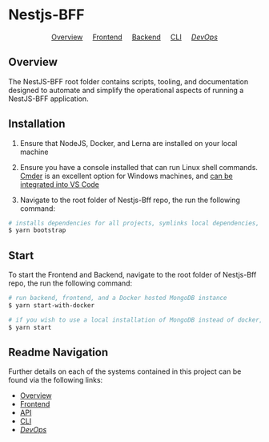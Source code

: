 # Nestjs-BFF

<p align="center">
  <a href="README.md">Overview</a>
  &nbsp;&nbsp;&nbsp;
	<a href="frontend/README.md">Frontend</a>
  &nbsp;&nbsp;&nbsp;
	<a href="backend/README.md">Backend</a>
  &nbsp;&nbsp;&nbsp;
	<a href="cli/README.md">CLI</a>
  &nbsp;&nbsp;&nbsp;
	<i><a href="DEVOPS.md">DevOps</a></i>
</p>

## Overview

The NestJS-BFF root folder contains scripts, tooling, and documentation designed to automate and simplify the operational aspects of running a NestJS-BFF application.

## Installation

1.  Ensure that NodeJS, Docker, and Lerna are installed on your local machine

2.  Ensure you have a console installed that can run
    Linux shell commands. [Cmder](http://cmder.net) is an excellent option for Windows machines, and [can be integrated into VS Code](https://github.com/cmderdev/cmder/wiki/Seamless-VS-Code-Integration)

3.  Navigate to the root folder of Nestjs-Bff repo, the run the following command:

```bash
# installs dependencies for all projects, symlinks local dependencies, and compiles the typescript
$ yarn bootstrap

```

## Start

To start the Frontend and Backend, navigate to the root folder of Nestjs-Bff repo, the run the following command:

```bash
# run backend, frontend, and a Docker hosted MongoDB instance
$ yarn start-with-docker

# if you wish to use a local installation of MongoDB instead of docker, you can use the following command instead
$ yarn start


```

## Readme Navigation

Further details on each of the systems contained in this project can be found via the following links:

- [Overview](README.md)
- [Frontend](frontend/README.md)
- [API](backend/README.md)
- [CLI](cli/README.md)
- _[DevOps](DEVOPS.md)_
